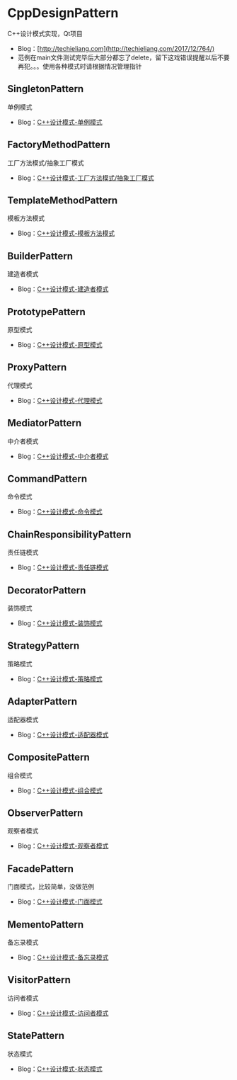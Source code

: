 # CppDesignPattern
C++设计模式实现，Qt项目  
* Blog：[http://techieliang.com](http://techieliang.com/2017/12/764/)   
* 范例在main文件测试完毕后大部分都忘了delete，留下这戏错误提醒以后不要再犯。。。使用各种模式时请根据情况管理指针

## SingletonPattern  
单例模式  
* Blog：[C++设计模式-单例模式](http://techieliang.com/2017/12/772/)  

## FactoryMethodPattern  
工厂方法模式/抽象工厂模式  
* Blog：[C++设计模式-工厂方法模式/抽象工厂模式](http://techieliang.com/2017/12/775/)  

## TemplateMethodPattern  
模板方法模式  
* Blog：[C++设计模式-模板方法模式](http://techieliang.com/2017/12/790/)  

## BuilderPattern  
建造者模式  
* Blog：[C++设计模式-建造者模式](http://techieliang.com/2017/12/794/)  

## PrototypePattern  
原型模式  
* Blog：[C++设计模式-原型模式](http://techieliang.com/2017/12/799/)  

## ProxyPattern  
代理模式  
* Blog：[C++设计模式-代理模式](http://techieliang.com/2017/12/802/)  

## MediatorPattern  
中介者模式  
* Blog：[C++设计模式-中介者模式](http://techieliang.com/2017/12/806/)  

## CommandPattern  
命令模式 
* Blog：[C++设计模式-命令模式](http://techieliang.com/2017/12/808/)  

## ChainResponsibilityPattern  
责任链模式
* Blog：[C++设计模式-责任链模式](http://techieliang.com/2017/12/811/)  

## DecoratorPattern  
装饰模式 
* Blog：[C++设计模式-装饰模式](http://techieliang.com/2017/12/815/)  

## StrategyPattern  
策略模式 
* Blog：[C++设计模式-策略模式](http://techieliang.com/2017/12/819/)  

## AdapterPattern  
适配器模式 
* Blog：[C++设计模式-适配器模式](http://techieliang.com/2017/12/821/)  

## CompositePattern  
组合模式 
* Blog：[C++设计模式-组合模式](http://techieliang.com/2017/12/826/)  

## ObserverPattern  
观察者模式 
* Blog：[C++设计模式-观察者模式](http://techieliang.com/2017/12/829/)  

## FacadePattern
门面模式，比较简单，没做范例 
* Blog：[C++设计模式-门面模式](http://techieliang.com/2017/12/831/)  

## MementoPattern
备忘录模式
* Blog：[C++设计模式-备忘录模式](http://techieliang.com/2017/12/835/)  

## VisitorPattern
访问者模式
* Blog：[C++设计模式-访问者模式](http://techieliang.com/2017/12/838/)  


## StatePattern
状态模式
* Blog：[C++设计模式-状态模式](http://techieliang.com/2017/12/840/)  
